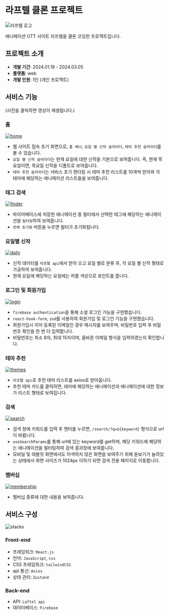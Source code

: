 # 라프텔 클론 프로젝트
![라프텔 로고](https://play-lh.googleusercontent.com/w8xd-eZ2_G9YnS4q6ITfoCzWOnXTE2gNqje5j8j_GQVAB6l7Mnr20mfCwi92dLa7cQ)

애니메이션 OTT 사이트 라프텔을 클론 코딩한 프로젝트입니다.

## 프로젝트 소개
- **개발 기간**: 2024.01.19 - 2024.03.05 <br />
- **플랫폼**: web <br />
- **개발 인원**: 1인 (개인 프로젝트) <br />

## 서비스 기능
(사진을 클릭하면 영상이 재생됩니다.)
### 홈 <br />
[![home](src/assets/test/home.png)](src/assets/test/home.mp4)
- 웹 사이트 접속 초기 화면으로, `홈 배너`, `요일 별 신작 슬라이더`, `테마 추천 슬라이더`를 볼 수 있습니다. 
- `요일 별 신작 슬라이더`는 현재 요일에 대한 신작을 기본으로 보여줍니다. 즉, 현재 목요일이면, 목요일 신작을 디폴트로 보여줍니다.
- `테마 추천 슬라이더`는 서비스 초기 렌더링 시 테마 추천 리스트를 10개씩 받아와 각 테마에 해당하는 애니메이션 리스트들을 보여줍니다. 


### 태그 검색 <br />
[![finder](src/assets/test/finder.png)](src/assets/test/finder.mp4)
- 파이어베이스에 저장한 애니메이션 중 필터에서 선택한 태그에 해당하는 애니메이션을 `필터링`하여 보여줍니다.
- `전체 초기화` 버튼을 누르면 필터가 초기화됩니다.

### 요일별 신작 <br />
[![daily](src/assets/test/daily.png)](src/assets/test/daily.mp4)
- 신작 데이터를 `라프텔 api`에서 받아 오고 요일 별로 분류 후, 각 요일 별 신작 형태로 가공하여 보여줍니다.
- 현재 요일에 해당하는 요일에는 퍼플 색상으로 포인트를 줍니다.

### 로그인 및 회원가입 <br />
[![login](src/assets/test/login.png)](src/assets/test/login.mp4)
- `firebase authentication`을 통해 소셜 로그인 기능을 구현했습니다.
- `react-hook-form`, `zod`를 사용하여 회원가입 및 로그인 기능을 구현했습니다. 
- 회원가입시 이미 등록된 이메일인 경우 메시지를 보여주며, 비밀번호 입력 후 비밀번호 확인을 한 번 더 입력합니다.
- 비밀번호는 최소 8자, 최대 15자이며, 올바른 이메일 형식을 입력하였는지 확인합니다.  

### 테마 추천 <br />
[![themes](src/assets/test/themes.png)](src/assets/test/themes.mp4)
- `라프텔 api`로 추천 테마 리스트를 axios로 받아옵니다. 
- 추천 테마 카드를 클릭하면, 테마에 해당하는 애니메이션과 애니메이션에 대한 정보가 리스트 형태로 보여집니다. 

### 검색 <br />
[![search](src/assets/test/search.png)](src/assets/test/search.mp4)
- 검색 창에 키워드를 입력 후 엔터를 누르면, `/search/?q=${keyword}` 형식으로 url이 바뀝니다. 
- `useSearchParams`를 통해 url에 있는 keyword를 get하며, 해당 키워드에 해당하는 애니메이션을 필터링하여 검색 결과창에 보여줍니다. 
- 모바일 및 태블릿 화면에서도 어색하지 않은 화면을 보여주기 위해 돋보기가 눌려있는 상태에서 화면 사이즈가 1024px 이하가 되면 검색 전용 페이지로 이동합니다. 

### 멤버십 <br />
[![membership](src/assets/test/membership.png)](src/assets/test/membership.mp4)
- 멤버십 종류에 대한 내용을 보여줍니다. 


## 서비스 구성
![stacks](src/assets/stacks.png)
### **Front-end** <br />
- 프레임워크: `React.js` <br />
- 언어: `JavaScript`, `css` <br />
- CSS 프레임워크: `tailwindCSS` <br />
- api 통신: `Axios` <br />
- 상태 관리: `Zustand` <br />

### **Back-end** <br />
- API: `Laftel api` <br />
- 데이터베이스: `Firebase` <br />



